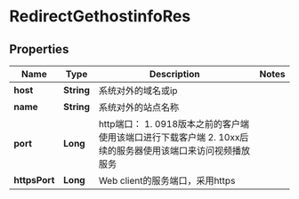 # RedirectGethostinfoRes

## Properties
Name | Type | Description | Notes
------------ | ------------- | ------------- | -------------
**host** | **String** | 系统对外的域名或ip | 
**name** | **String** | 系统对外的站点名称 | 
**port** | **Long** | http端口：  1. 0918版本之前的客户端使用该端口进行下载客户端  2. 10xx后续的服务器使用该端口来访问视频播放服务 | 
**httpsPort** | **Long** | Web client的服务端口，采用https | 
